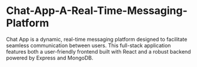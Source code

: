# Chat-App-A-Real-Time-Messaging-Platform
Chat App is a dynamic, real-time messaging platform designed to facilitate seamless communication between users. This full-stack application features both a user-friendly frontend built with React and a robust backend powered by Express and MongoDB.
